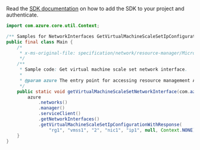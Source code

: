 Read the [SDK documentation](https://github.com/Azure/azure-sdk-for-java/blob/azure-resourcemanager_2.14.0/sdk/resourcemanager/azure-resourcemanager/README.md) on how to add the SDK to your project and authenticate.

```java
import com.azure.core.util.Context;

/** Samples for NetworkInterfaces GetVirtualMachineScaleSetIpConfiguration. */
public final class Main {
    /*
     * x-ms-original-file: specification/network/resource-manager/Microsoft.Network/stable/2021-05-01/examples/VmssNetworkInterfaceIpConfigGet.json
     */
    /**
     * Sample code: Get virtual machine scale set network interface.
     *
     * @param azure The entry point for accessing resource management APIs in Azure.
     */
    public static void getVirtualMachineScaleSetNetworkInterface(com.azure.resourcemanager.AzureResourceManager azure) {
        azure
            .networks()
            .manager()
            .serviceClient()
            .getNetworkInterfaces()
            .getVirtualMachineScaleSetIpConfigurationWithResponse(
                "rg1", "vmss1", "2", "nic1", "ip1", null, Context.NONE);
    }
}
```
